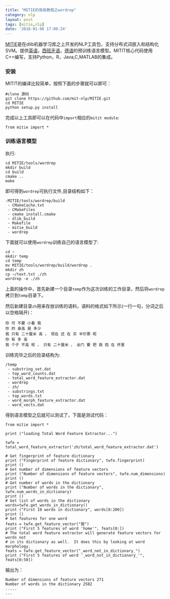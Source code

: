 ```yaml
---
title: "MITIE的简易教程之wordrep"
category: nlp
layout: post
tags: [mitie,nlp]
date: '2018-01-06 17:00:24'
---
```




[MITIE](https://github.com/mit-nlp/MITIE)是在dlib机器学习库之上开发的NLP工具包，支持分布式词嵌入和结构化SVM。提供[英语](https://github.com/mit-nlp/MITIE/releases/download/v0.4/MITIE-models-v0.2.tar.bz2)，[西班牙语](https://github.com/mit-nlp/MITIE/releases/download/v0.4/MITIE-models-v0.2-Spanish.zip)，[德语](https://github.com/mit-nlp/MITIE/releases/download/v0.4/MITIE-models-v0.2-German.tar.bz2)的预训练语言模型。MITIT核心代码使用C++编写，支持Python，R，Java,C,MATLAB的集成。

### 安装
MITIT的编译比较简单，按照下面的步骤就可以即可：
```
#clone 源码
git clone https://github.com/mit-nlp/MITIE.git
cd MITIE
python setup.py install
```
完成以上工具即可以在代码中```import```相应的```mitit module```:
```
from mitie import *
```

### 训练语言模型

执行:
```
cd MITIE/tools/wordrep
mkdir build
cd build
cmake ..
make
```
即可得到```wordrep```可执行文件,目录结构如下：
```
-MITIE/tools/wordrep/build
 - CMakeCache.txt  
 - CMakeFiles  
 - cmake_install.cmake  
 - dlib_build  
 - Makefile  
 - mitie_build  
 - wordrep

```

下面就可以使用```wordrep```训练自己的语言模型了:
```
cd ~
mkdir temp
cd temp
mv MITIE/tools/wordrep/build/wordrep .
mkdir zh
cp ~/text.txt ./zh
wordrep -e ./zh

```
上面的操作中，首先新建一个目录```temp```作为这次训练的工作目录，然后将```wordrep```拷贝到```temp```目录下。

然后新建目录```zh```用来存放训练的语料，语料的格式如下所示(一行一句，分词之后以空格隔开)：
```
你 可 不要 小看 我 
你 的 身高 是 多少
我 只有 二十厘米 高 ， 现在 还 在 买 半价票 呢 
你 有 多 高
我 个子 不高 呢 ， 只有 二十厘米 ， 出门 要 把 我 抱 在 怀里
```
训练完毕之后的目录结构为:
```
/temp
 - substring_set.dat
 - top_word_counts.dat
 - total_word_feature_extractor.dat
 - wordrep
 - zh/
 - substrings.txt
 - top_words.txt
 - word_morph_feature_extractor.dat
 - word_vects.dat
```

得到语言模型之后就可以测试了，下面是测试代码：

```
from mitie import *

print ("loading Total Word Feature Extractor...")

twfe = total_word_feature_extractor('zh/total_word_feature_extractor.dat')

# Get fingerprint of feature dictionary
print ("Fingerprint of feature dictionary", twfe.fingerprint)
print ()
# Get number of dimensions of feature vectors
print ("Number of dimensions of feature vectors", twfe.num_dimensions)
print ()
# Get number of words in the dictionary
print ("Number of words in the dictionary", twfe.num_words_in_dictionary)
print ()
# Get list of words in the dictionary
words=twfe.get_words_in_dictionary()
print ("First 10 words in dictionary", words[0:200])
print ()
# Get features for one word
feats = twfe.get_feature_vector("我")
print ("First 5 features of word 'home'", feats[0:])
# The total word feature extractor will generate feature vectors for words not
# in its dictionary as well.  It does this by looking at word morphology.  
feats = twfe.get_feature_vector("_word_not_in_dictionary_")
print ("First 5 features of word '_word_not_in_dictionary_'", feats[0:50])
```
输出为：
```
Number of dimensions of feature vectors 271
Number of words in the dictionary 2582
.....
...

```


